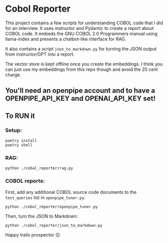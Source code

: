 # Cobol Reporter
This project contains a few scripts for understanding COBOL code that I did for an interview.
It uses instructor and Pydantic to create a report about COBOL code. It embeds the GNU COBOL 2.0 Programmers manual using
llama-index and presents a chatbot-like interface for RAG.

It also contains a script `json_to_markdown.py` for turning the JSON output from instructor/GPT into a report.


The vector store is kept offline once you create the embeddings. I think you can just use my embeddings from this repo though and avoid the 20 cent charge.

## You'll need an openpipe account and to have a OPENPIPE_API_KEY and OPENAI_API_KEY set!

## To RUN it
### Setup:
```
poetry install
poetry shell
```

### RAG:
```
python ./cobal_reporter/rag.py
```

### COBOL reports:
First, add any additional COBOL source code documents to the `test_queries` list in `openpipe_tuner.py`.
```
python ./cobol_reporter/openpipe_tuner.py
```

Then, turn the JSON to Markdown:
```
python ./cobol_reporter/json_to_markdown.py
```

Happy trails prospector :wink: